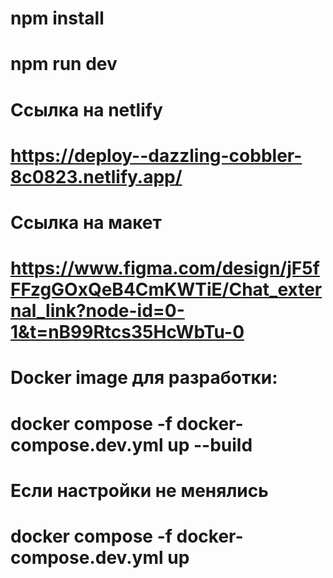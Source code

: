 # npm install
# npm run dev

# Ссылка на netlify
# https://deploy--dazzling-cobbler-8c0823.netlify.app/

# Ссылка на макет
# https://www.figma.com/design/jF5fFFzgGOxQeB4CmKWTiE/Chat_external_link?node-id=0-1&t=nB99Rtcs35HcWbTu-0

# Docker image для разработки:
# docker compose -f docker-compose.dev.yml up --build

# Если настройки не менялись
# docker compose -f docker-compose.dev.yml up

